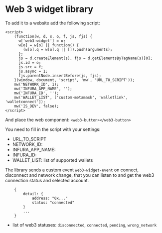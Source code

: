 # Web 3 widget library
To add it to a website add the following script:
```
<script>
    (function(w, d, s, o, f, js, fjs) {
      w['web3-widget'] = o;
      w[o] = w[o] || function() {
        (w[o].q = w[o].q || []).push(arguments);
      };
      js = d.createElement(s), fjs = d.getElementsByTagName(s)[0];
      js.id = o;
      js.src = f;
      js.async = 1;
      fjs.parentNode.insertBefore(js, fjs);
    }(window, document, 'script', 'mw', 'URL_TO_SCRIPT'));
    mw('NETWORK_ID', 1);
    mw('INFURA_APP_NAME', '');
    mw('INFURA_ID', '');
    mw('WALLET_LIST', ['custom-metamask', 'walletlink', 'walletconnect']);
    mw('IS_DEV', false);
</script>
```
And place the web component: `<web3-button></web3-button>`


You need to fill in the script with your settings:
- URL_TO_SCRIPT
- NETWORK_ID: 
- INFURA_APP_NAME:
- INFURA_ID:
- WALLET_LIST: list of supported wallets

The library sends a custom event `web3-widget-event` on connect, disconnect and network change, that you can listen to and get the web3 connection status and selected account.
```
    {
        detail: {
            address: "0x..."
            status: "connected"
        }
        ...
    }
```
- list of web3 statuses: `disconnected`, `connected`, `pending`, `wrong_network`
  
